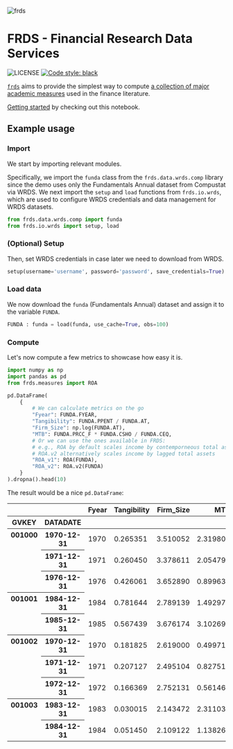 ![frds](https://github.com/mgao6767/frds/raw/master/images/frds_logo.png)

# FRDS - Financial Research Data Services
![LICENSE](https://img.shields.io/github/license/mgao6767/frds?color=blue) [![Code style: black](https://img.shields.io/badge/code%20style-black-000000.svg)](https://github.com/psf/black)

[`frds`](https://github.com/mgao6767/frds/) aims to provide the simplest way to compute [a collection of major academic measures](#supported-measures) used in the finance literature.

[Getting started](htthttps://frds.io/getting-started/) by checking out this notebook.

## Example usage

### Import
We start by importing relevant modules.

Specifically, we import the `funda` class from the `frds.data.wrds.comp` library since the demo uses only the Fundamentals Annual dataset from Compustat via WRDS. We next import the `setup` and `load` functions from `frds.io.wrds`, which are used to configure WRDS credentials and data management for WRDS datasets.

```Python
from frds.data.wrds.comp import funda
from frds.io.wrds import setup, load
```

### (Optional) Setup

Then, set WRDS credentials in case later we need to download from WRDS.

```Python
setup(username='username', password='password', save_credentials=True)
```

### Load data
We now download the `funda` (Fundamentals Annual) dataset and assign it to the variable `FUNDA`.

```Python
FUNDA : funda = load(funda, use_cache=True, obs=100)
```

### Compute

Let's now compute a few metrics to showcase how easy it is.

```Python
import numpy as np
import pandas as pd
from frds.measures import ROA

pd.DataFrame(
    {
        # We can calculate metrics on the go
        "Fyear": FUNDA.FYEAR,
        "Tangibility": FUNDA.PPENT / FUNDA.AT,
        "Firm_Size": np.log(FUNDA.AT),
        "MTB": FUNDA.PRCC_F * FUNDA.CSHO / FUNDA.CEQ,
        # Or we can use the ones available in FRDS:
        # e.g., ROA by default scales income by contemporneous total assets
        # ROA.v2 alternatively scales income by lagged total assets
        "ROA_v1": ROA(FUNDA),
        "ROA_v2": ROA.v2(FUNDA)
    }
).dropna().head(10)
```

The result would be a nice `pd.DataFrame`:

<table border="0" class="dataframe">
  <thead>
    <tr style="text-align: right;">
      <th></th>
      <th></th>
      <th>Fyear</th>
      <th>Tangibility</th>
      <th>Firm_Size</th>
      <th>MTB</th>
      <th>ROA_v1</th>
      <th>ROA_v2</th>
    </tr>
    <tr>
      <th>GVKEY</th>
      <th>DATADATE</th>
      <th></th>
      <th></th>
      <th></th>
      <th></th>
      <th></th>
      <th></th>
    </tr>
  </thead>
  <tbody>
    <tr>
      <th rowspan="3" valign="top">001000</th>
      <th>1970-12-31</th>
      <td>1970</td>
      <td>0.265351</td>
      <td>3.510052</td>
      <td>2.319803</td>
      <td>0.056143</td>
      <td>0.065408</td>
    </tr>
    <tr>
      <th>1971-12-31</th>
      <td>1971</td>
      <td>0.260450</td>
      <td>3.378611</td>
      <td>2.054797</td>
      <td>0.004705</td>
      <td>0.004126</td>
    </tr>
    <tr>
      <th>1976-12-31</th>
      <td>1976</td>
      <td>0.426061</td>
      <td>3.652890</td>
      <td>0.899635</td>
      <td>0.088996</td>
      <td>0.947310</td>
    </tr>
    <tr>
      <th rowspan="2" valign="top">001001</th>
      <th>1984-12-31</th>
      <td>1984</td>
      <td>0.781644</td>
      <td>2.789139</td>
      <td>1.492970</td>
      <td>0.069958</td>
      <td>0.080441</td>
    </tr>
    <tr>
      <th>1985-12-31</th>
      <td>1985</td>
      <td>0.567439</td>
      <td>3.676174</td>
      <td>3.102697</td>
      <td>0.065223</td>
      <td>0.158357</td>
    </tr>
    <tr>
      <th rowspan="3" valign="top">001002</th>
      <th>1970-12-31</th>
      <td>1970</td>
      <td>0.181825</td>
      <td>2.619000</td>
      <td>0.499715</td>
      <td>0.035490</td>
      <td>0.032331</td>
    </tr>
    <tr>
      <th>1971-12-31</th>
      <td>1971</td>
      <td>0.207127</td>
      <td>2.495104</td>
      <td>0.827517</td>
      <td>0.065660</td>
      <td>0.058009</td>
    </tr>
    <tr>
      <th>1972-12-31</th>
      <td>1972</td>
      <td>0.166369</td>
      <td>2.752131</td>
      <td>0.561460</td>
      <td>0.057285</td>
      <td>0.074074</td>
    </tr>
    <tr>
      <th rowspan="2" valign="top">001003</th>
      <th>1983-12-31</th>
      <td>1983</td>
      <td>0.030015</td>
      <td>2.143472</td>
      <td>2.311034</td>
      <td>0.123109</td>
      <td>0.186435</td>
    </tr>
    <tr>
      <th>1984-12-31</th>
      <td>1984</td>
      <td>0.051450</td>
      <td>2.109122</td>
      <td>1.138268</td>
      <td>0.046960</td>
      <td>0.138214</td>
    </tr>
  </tbody>
</table>
